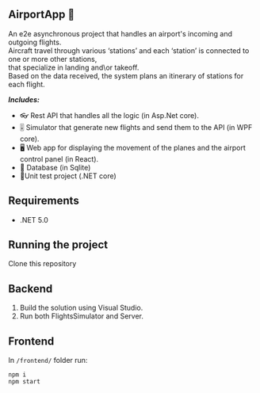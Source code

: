 ## AirportApp 🛫
An e2e asynchronous project that handles an airport's incoming and outgoing flights.<br />
Aircraft travel through various ‘stations’ and each ‘station’ is connected to one or more other stations,<br />
that specialize in landing and\or takeoff.<br />
Based on the data received, the system plans an itinerary of stations for each flight.

***Includes:***
* 👓 Rest API that handles all the logic (in Asp.Net core).
* 🎚 Simulator that generate new flights and send them to the API (in WPF core).
* 🖥 Web app for displaying the movement of the planes and the airport control panel (in React).
* 💾 Database (in Sqlite)
* 🧪Unit test project (.NET core)

## Requirements
* .NET 5.0

## Running the project
Clone this repository

## Backend
1. Build the solution using Visual Studio.
2. Run both FlightsSimulator and Server.

## Frontend
In `/frontend/` folder run:

```
npm i
npm start
```
